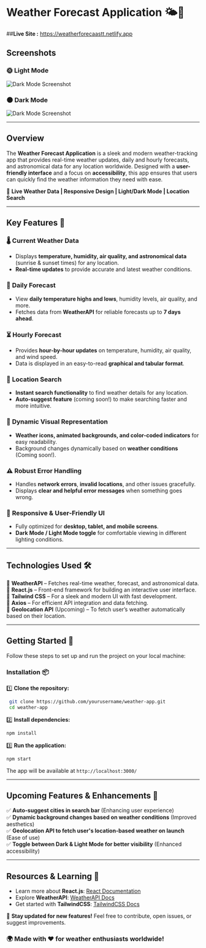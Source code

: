 # Weather Forecast Application 🌤️🌙


##**Live Site :**
https://weatherforecaastt.netlify.app
## **Screenshots**

### 🌞 Light Mode
![Dark Mode Screenshot](./assets/light-mode.png)

### 🌑 Dark Mode
![Dark Mode Screenshot](./assets/dark-mode.png)

---

## **Overview**
The **Weather Forecast Application** is a sleek and modern weather-tracking app that provides real-time weather updates, daily and hourly forecasts, and astronomical data for any location worldwide. Designed with a **user-friendly interface** and a focus on **accessibility**, this app ensures that users can quickly find the weather information they need with ease.

🚀 **Live Weather Data | Responsive Design | Light/Dark Mode | Location Search**  

---

## **Key Features** 🚀

### 🌡️ **Current Weather Data**
- Displays **temperature, humidity, air quality, and astronomical data** (sunrise & sunset times) for any location.
- **Real-time updates** to provide accurate and latest weather conditions.

### 📅 **Daily Forecast**
- View **daily temperature highs and lows**, humidity levels, air quality, and more.
- Fetches data from **WeatherAPI** for reliable forecasts up to **7 days ahead**.

### ⏳ **Hourly Forecast**
- Provides **hour-by-hour updates** on temperature, humidity, air quality, and wind speed.
- Data is displayed in an easy-to-read **graphical and tabular format**.

### 📍 **Location Search**
- **Instant search functionality** to find weather details for any location.
- **Auto-suggest feature** (coming soon!) to make searching faster and more intuitive.

### 🎨 **Dynamic Visual Representation**
- **Weather icons, animated backgrounds, and color-coded indicators** for easy readability.
- Background changes dynamically based on **weather conditions** (Coming soon!).

### ⚠️ **Robust Error Handling**
- Handles **network errors**, **invalid locations**, and other issues gracefully.
- Displays **clear and helpful error messages** when something goes wrong.

### 📱 **Responsive & User-Friendly UI**
- Fully optimized for **desktop, tablet, and mobile screens**.
- **Dark Mode / Light Mode toggle** for comfortable viewing in different lighting conditions.

---

## **Technologies Used** 🛠️

🔹 **WeatherAPI** – Fetches real-time weather, forecast, and astronomical data.  
🔹 **React.js** – Front-end framework for building an interactive user interface.  
🔹 **Tailwind CSS** – For a sleek and modern UI with fast development.  
🔹 **Axios** – For efficient API integration and data fetching.  
🔹 **Geolocation API** (Upcoming) – To fetch user’s weather automatically based on their location.  

---

## **Getting Started** 🚀

Follow these steps to set up and run the project on your local machine:

### **Installation** 📦

1️⃣ **Clone the repository:**
```bash
 git clone https://github.com/yourusername/weather-app.git
 cd weather-app
```

2️⃣ **Install dependencies:**
```bash
npm install
```

3️⃣ **Run the application:**
```bash
npm start
```

The app will be available at `http://localhost:3000/`

---

## **Upcoming Features & Enhancements** 🚧

✅ **Auto-suggest cities in search bar** (Enhancing user experience)  
✅ **Dynamic background changes based on weather conditions** (Improved aesthetics)  
✅ **Geolocation API to fetch user's location-based weather on launch** (Ease of use)  
✅ **Toggle between Dark & Light Mode for better visibility** (Enhanced accessibility)  

---

## **Resources & Learning** 📖

- Learn more about **React.js**: [React Documentation](https://reactjs.org/)
- Explore **WeatherAPI**: [WeatherAPI Docs](https://www.weatherapi.com/docs/)
- Get started with **TailwindCSS**: [TailwindCSS Docs](https://tailwindcss.com/docs)

🚀 **Stay updated for new features!** Feel free to contribute, open issues, or suggest improvements.

### 🌍 **Made with ❤️ for weather enthusiasts worldwide!**

